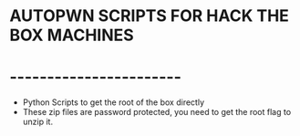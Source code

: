 # AUTOPWN SCRIPTS FOR HACK THE BOX MACHINES 
# -----------------------
* Python Scripts to get the root of the box directly
* These zip files are password protected, you need to get the root flag to unzip it.

